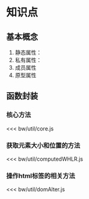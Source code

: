 # 知识点

## 基本概念

1. 静态属性：
2. 私有属性：
3. 成员属性
4. 原型属性

## 函数封装

### 核心方法

<<< bw/util/core.js

### 获取元素大小和位置的方法

<<< bw/util/computedWHLR.js

### 操作html标签的相关方法

<<< bw/util/domAlter.js



